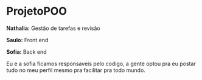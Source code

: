 # ProjetoPOO
**Nathalia:** Gestão de tarefas e revisão

**Saulo:** Front end

**Sofia:** Back end

Eu e a sofia ficamos responsaveis pelo codigo, a gente optou pra eu postar tudo no meu perfil mesmo pra facilitar pra todo mundo. 
